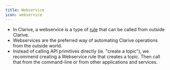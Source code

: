 ```yaml
---
title: Webservice
icon: webservice
---
```

* In Clarive, a webservice is a type of [rule](Concepts/rule) that can be called from outside Clarive. 
* Webservices are the preferred way of automating Clarive operations from the outside world. 
* Instead of calling API primitives directly (ie. "create a topic"), 
we recommend creating a Webservice rule that creates a topic.
Then call that from the command-line or from other applications
and services. 
